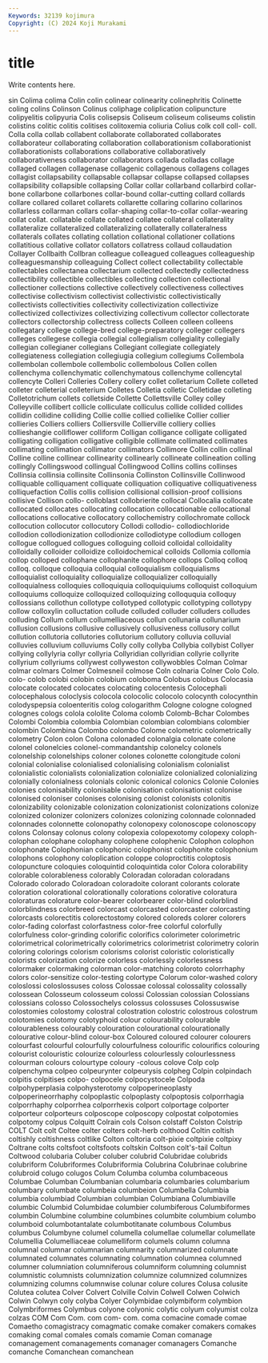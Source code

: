 ```yaml
---
Keywords: 32139 kojimura
Copyright: (C) 2024 Koji Murakami
---
```


# title

Write contents here.



sin Colima colima Colin colin colinear colinearity colinephritis Colinette coling
colins Colinson Colinus coliphage coliplication colipuncture colipyelitis colipyuria Colis colisepsis
Coliseum coliseum coliseums colistin colistins colitic colitis colitises colitoxemia coliuria
Colius colk coll coll- coll. Colla colla collab collabent collaborate
collaborated collaborates collaborateur collaborating collaboration collaborationism collaborationist collaborationists collaborations collaborative
collaboratively collaborativeness collaborator collaborators collada colladas collage collaged collagen collagenase
collagenic collagenous collagens collages collagist collapsability collapsable collapsar collapse collapsed
collapses collapsibility collapsible collapsing Collar collar collarband collarbird collar-bone collarbone
collarbones collar-bound collar-cutting collard collards collare collared collaret collarets collarette
collaring collarino collarinos collarless collarman collars collar-shaping collar-to-collar collar-wearing collat
collat. collatable collate collated collatee collateral collaterality collateralize collateralized collateralizing
collaterally collateralness collaterals collates collating collation collational collationer collations collatitious
collative collator collators collatress collaud collaudation Collayer Collbaith Collbran colleague
colleagued colleagues colleagueship colleaguesmanship colleaguing Collect collect collectability collectable collectables
collectanea collectarium collected collectedly collectedness collectibility collectible collectibles collecting collection
collectional collectioner collections collective collectively collectiveness collectives collectivise collectivism collectivist
collectivistic collectivistically collectivists collectivities collectivity collectivization collectivize collectivized collectivizes collectivizing
collectivum collector collectorate collectors collectorship collectress collects Colleen colleen colleens
collegatary college college-bred college-preparatory colleger collegers colleges collegese collegia collegial
collegialism collegiality collegially collegian collegianer collegians Collegiant collegiate collegiately collegiateness
collegiation collegiugia collegium collegiums Collembola collembolan collembole collembolic collembolous Collen
collen collenchyma collenchymatic collenchymatous collenchyme collencytal collencyte Colleri Colleries Collery
collery collet colletarium Collete colleted colleter colleterial colleterium Colletes Colletia
colletic Colletidae colleting Colletotrichum collets colletside Collette Collettsville Colley colley
Colleyville collibert collicle colliculate colliculus collide collided collides collidin collidine
colliding Collie collie collied collielike Collier collier collieries Colliers colliers
Colliersville Collierville colliery collies collieshangie colliflower colliform Colligan colligance colligate
colligated colligating colligation colligative colligible collimate collimated collimates collimating collimation
collimator collimators Collimore Collin collin collinal Colline colline collinear collinearity
collinearly collineate collineation colling collingly Collingswood collingual Collingwood Collins collins
collinses Collinsia collinsia collinsite Collinsonia Collinston Collinsville Collinwood colliquable colliquament
colliquate colliquation colliquative colliquativeness colliquefaction Collis collis collision collisional collision-proof
collisions collisive Collison collo- colloblast collobrierite collocal Collocalia collocate collocated
collocates collocating collocation collocationable collocational collocations collocative collocatory collochemistry collochromate
collock collocution collocutor collocutory Collodi collodio- collodiochloride collodion collodionization collodionize
collodiotype collodium collogen collogue collogued collogues colloguing colloid colloidal colloidality
colloidally colloider colloidize colloidochemical colloids Collomia collomia collop colloped collophane
collophanite collophore collops Colloq colloq colloq. colloque colloquia colloquial colloquialism
colloquialisms colloquialist colloquiality colloquialize colloquializer colloquially colloquialness colloquies colloquiquia colloquiquiums
colloquist colloquium colloquiums colloquize colloquized colloquizing colloququia colloquy collossians collothun
collotype collotyped collotypic collotyping collotypy collow colloxylin colluctation collude colluded
colluder colluders colludes colluding Collum collum collumelliaceous collun collunaria collunarium
collusion collusions collusive collusively collusiveness collusory collut collution collutoria collutories
collutorium collutory colluvia colluvial colluvies colluvium colluviums Colly colly collyba
Collybia collybist Collyer collying collylyria collyr collyria Collyridian collyridian collyrie
collyrite collyrium collyriums collywest collyweston collywobbles Colman Colmar colmar colmars
Colmer Colmesneil colmose Coln colnaria Colner Colo Colo. colo- colob
colobi colobin colobium coloboma Colobus colobus Colocasia colocate colocated colocates
colocating colocentesis Colocephali colocephalous coloclysis colocola colocolic colocolo colocynth colocynthin
colodyspepsia coloenteritis colog cologarithm Cologne cologne cologned colognes cologs colola
cololite Coloma colomb Colomb-Bchar Colombes Colombi Colombia colombia Colombian colombian
colombians colombier colombin Colombina Colombo colombo Colome colometric colometrically colometry
Colon colon Colona colonaded colonalgia colonate colone colonel colonelcies colonel-commandantship
colonelcy colonels colonelship colonelships coloner colones colonette colongitude coloni colonial
colonialise colonialised colonialising colonialism colonialist colonialistic colonialists colonialization colonialize colonialized
colonializing colonially colonialness colonials colonic colonical colonics Colonie Colonies colonies
colonisability colonisable colonisation colonisationist colonise colonised coloniser colonises colonising colonist
colonists colonitis colonizability colonizable colonization colonizationist colonizations colonize colonized colonizer
colonizers colonizes colonizing colonnade colonnaded colonnades colonnette colonopathy colonopexy colonoscope
colonoscopy colons Colonsay colonus colony colopexia colopexotomy colopexy coloph- colophan
colophane colophany colophene colophenic Colophon colophon colophonate Colophonian colophonic colophonist
colophonite colophonium colophons colophony coloplication coloppe coloproctitis coloptosis colopuncture coloquies
coloquintid coloquintida color Colora colorability colorable colorableness colorably Coloradan coloradan
coloradans Colorado colorado Coloradoan coloradoite colorant colorants colorate coloration colorational
colorationally colorations colorative coloratura coloraturas colorature color-bearer colorbearer color-blind colorblind
colorblindness colorbreed colorcast colorcasted colorcaster colorcasting colorcasts colorectitis colorectostomy colored
coloreds colorer colorers color-fading colorfast colorfastness color-free colorful colorfully colorfulness
color-grinding colorific colorifics colorimeter colorimetric colorimetrical colorimetrically colorimetrics colorimetrist colorimetry
colorin coloring colorings colorism colorisms colorist coloristic coloristically colorists colorization
colorize colorless colorlessly colorlessness colormaker colormaking colorman color-matching coloroto colorrhaphy
colors color-sensitize color-testing colortype Colorum color-washed colory coloslossi coloslossuses coloss
Colossae colossal colossality colossally colossean Colosseum colosseum colossi Colossian colossian
Colossians colossians colosso Colossochelys colossus colossuses Colossuswise colostomies colostomy colostral
colostration colostric colostrous colostrum colotomies colotomy colotyphoid colour colourability colourable
colourableness colourably colouration colourational colourationally colourative colour-blind colour-box Coloured coloured
colourer colourers colourfast colourful colourfully colourfulness colourific colourifics colouring colourist
colouristic colourize colourless colourlessly colourlessness colourman colours colourtype coloury -colous
colove Colp colp colpenchyma colpeo colpeurynter colpeurysis colpheg Colpin colpindach
colpitis colpitises colpo- colpocele colpocystocele Colpoda colpohyperplasia colpohysterotomy colpoperineoplasty colpoperineorrhaphy
colpoplastic colpoplasty colpoptosis colporrhagia colporrhaphy colporrhea colporrhexis colport colportage colporter
colporteur colporteurs colposcope colposcopy colpostat colpotomies colpotomy colpus Colquitt Colrain
cols Colson colstaff Colston Colstrip COLT Colt colt Coltee colter
colters colt-herb colthood Coltin coltish coltishly coltishness coltlike Colton coltoria
colt-pixie coltpixie coltpixy Coltrane colts coltsfoot coltsfoots coltskin Coltson colt's-tail
Coltun Coltwood colubaria Coluber coluber colubrid Colubridae colubrids colubriform Colubriformes
Colubriformia Colubrina Colubrinae colubrine colubroid colugo colugos Colum Columba columba
columbaceous Columbae Columban Columbanian columbaria columbaries columbarium columbary columbate columbeia
columbeion Columbella Columbia columbia columbiad Columbian columbian Columbiana Columbiaville columbic
Columbid Columbidae columbier columbiferous Columbiformes columbin Columbine columbine columbines columbite
columbium columbo columboid columbotantalate columbotitanate columbous Columbus columbus Columbyne columel
columella columellae columellar columellate Columellia Columelliaceae columelliform columels column columna
columnal columnar columnarian columnarity columnarized columnate columnated columnates columnating columnation
columnea columned columner columniation columniferous columniform columning columnist columnistic columnists
columnization columnize columnized columnizes columnizing columns columnwise colunar colure colures
Colusa colusite Colutea colutea Colver Colvert Colville Colvin Colwell Colwen
Colwich Colwin Colwyn coly colyba Colyer Colymbidae colymbiform colymbion Colymbriformes
Colymbus colyone colyonic colytic colyum colyumist colza colzas COM Com
Com. com com- com. coma comacine comade comae Comaetho comagistracy
comagmatic comake comaker comakers comakes comaking comal comales comals comamie
Coman comanage comanagement comanagements comanager comanagers Comanche comanche Comanchean comanchean
